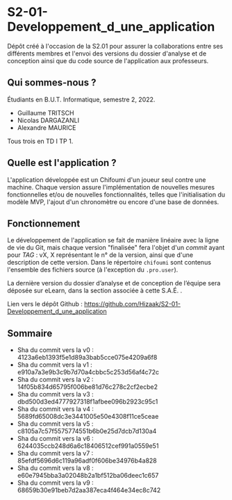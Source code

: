 # S2-01-Developpement_d_une_application
Dépôt créé à l'occasion de la S2.01 pour assurer la collaborations entre ses différents membres et l'envoi des versions du dossier d'analyse et de conception ainsi que du code source de l'application aux professeurs.

## Qui sommes-nous ?

Étudiants en B.U.T. Informatique, semestre 2, 2022.

- Guillaume TRITSCH
- Nicolas DARGAZANLI
- Alexandre MAURICE

Tous trois en TD I TP 1.

## Quelle est l'application ?

L'application développée est un Chifoumi d'un joueur seul contre une machine. Chaque version assure l'implémentation de nouvelles mesures fonctionnelles et/ou de nouvelles fonctionnalités, telles que l'initialisation du modèle MVP, l'ajout d'un chronomètre ou encore d'une base de données.

## Fonctionnement

Le développement de l'application se fait de manière linéaire avec la ligne de vie du Git, mais chaque version "finalisée" fera l'objet d'un *commit* ayant pour *TAG* : 
vX, X représentant le n° de la version, ainsi que d'une description de cette version.
 Dans le répertoire ```chifoumi``` sont contenus l'ensemble des fichiers source (à l'exception du ``.pro.user``).
 
La dernière version du dossier d’analyse et de conception de l’équipe sera déposée sur eLearn, dans la section associée à cette S.A.É. .

Lien vers le dépôt Github : https://github.com/Hizaak/S2-01-Developpement_d_une_application

## Sommaire
- Sha du commit vers la v0 : 4123a6eb1393f5e1d89a3bab5cce075e4209a6f8
- Sha du commit vers la v1 : e910a7a3e9b3c9b7d70a4cbbc5c253d56af4c72c
- Sha du commit vers la v2 : 14f05b834d65795f006be81d76c278c2cf2ecbe2
- Sha du commit vers la v3 : dbd500d3ed4777927318f1afbee096b2923c95c1
- Sha du commit vers la v4 : 5689fd65008dc3e3441005e50e4308f11ce5ceae
- Sha du commit vers la v5 : c8105a7c57f5575774551b6b0e25d7dcb7d130a4
- Sha du commit vers la v6 : 6244035ccb248d6a6c18406512cef991a0559e51
- Sha du commit vers la v7 : 85efdf5696d6c119a96adf0f606be34976b4a828
- Sha du commit vers la v8 : e60e7945bba3a02048b2a1bf512ba06deec1c657
- Sha du commit vers la v9 : 68659b30e91beb7d2aa387eca4f464e34ec8c742